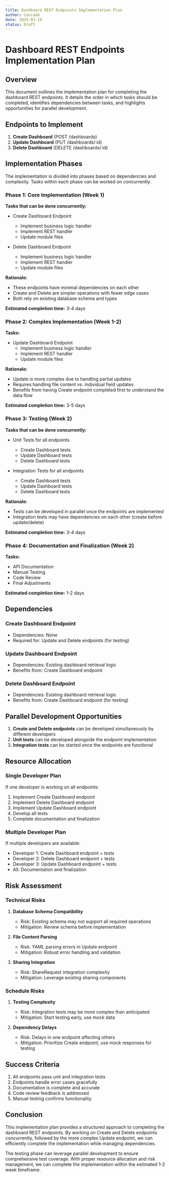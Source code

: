 ```yaml
---
title: Dashboard REST Endpoints Implementation Plan
author: Cascade
date: 2025-03-19
status: Draft
---
```


# Dashboard REST Endpoints Implementation Plan

## Overview

This document outlines the implementation plan for completing the dashboard REST endpoints. It details the order in which tasks should be completed, identifies dependencies between tasks, and highlights opportunities for parallel development.

## Endpoints to Implement

1. **Create Dashboard** (POST /dashboards)
2. **Update Dashboard** (PUT /dashboards/:id)
3. **Delete Dashboard** (DELETE /dashboards/:id)

## Implementation Phases

The implementation is divided into phases based on dependencies and complexity. Tasks within each phase can be worked on concurrently.

### Phase 1: Core Implementation (Week 1)

**Tasks that can be done concurrently:**

- Create Dashboard Endpoint
  - Implement business logic handler
  - Implement REST handler
  - Update module files

- Delete Dashboard Endpoint
  - Implement business logic handler
  - Implement REST handler
  - Update module files

**Rationale:**
- These endpoints have minimal dependencies on each other
- Create and Delete are simpler operations with fewer edge cases
- Both rely on existing database schema and types

**Estimated completion time:** 3-4 days

### Phase 2: Complex Implementation (Week 1-2)

**Tasks:**

- Update Dashboard Endpoint
  - Implement business logic handler
  - Implement REST handler
  - Update module files

**Rationale:**
- Update is more complex due to handling partial updates
- Requires handling file content vs. individual field updates
- Benefits from having Create endpoint completed first to understand the data flow

**Estimated completion time:** 3-5 days

### Phase 3: Testing (Week 2)

**Tasks that can be done concurrently:**

- Unit Tests for all endpoints
  - Create Dashboard tests
  - Update Dashboard tests
  - Delete Dashboard tests

- Integration Tests for all endpoints
  - Create Dashboard tests
  - Update Dashboard tests
  - Delete Dashboard tests

**Rationale:**
- Tests can be developed in parallel once the endpoints are implemented
- Integration tests may have dependencies on each other (create before update/delete)

**Estimated completion time:** 3-4 days

### Phase 4: Documentation and Finalization (Week 2)

**Tasks:**

- API Documentation
- Manual Testing
- Code Review
- Final Adjustments

**Estimated completion time:** 1-2 days

## Dependencies

### Create Dashboard Endpoint
- Dependencies: None
- Required for: Update and Delete endpoints (for testing)

### Update Dashboard Endpoint
- Dependencies: Existing dashboard retrieval logic
- Benefits from: Create Dashboard endpoint

### Delete Dashboard Endpoint
- Dependencies: Existing dashboard retrieval logic
- Benefits from: Create Dashboard endpoint (for testing)

## Parallel Development Opportunities

1. **Create and Delete endpoints** can be developed simultaneously by different developers
2. **Unit tests** can be developed alongside the endpoint implementation
3. **Integration tests** can be started once the endpoints are functional

## Resource Allocation

### Single Developer Plan
If one developer is working on all endpoints:
1. Implement Create Dashboard endpoint
2. Implement Delete Dashboard endpoint
3. Implement Update Dashboard endpoint
4. Develop all tests
5. Complete documentation and finalization

### Multiple Developer Plan
If multiple developers are available:
- Developer 1: Create Dashboard endpoint + tests
- Developer 2: Delete Dashboard endpoint + tests
- Developer 3: Update Dashboard endpoint + tests
- All: Documentation and finalization

## Risk Assessment

### Technical Risks

1. **Database Schema Compatibility**
   - Risk: Existing schema may not support all required operations
   - Mitigation: Review schema before implementation

2. **File Content Parsing**
   - Risk: YAML parsing errors in Update endpoint
   - Mitigation: Robust error handling and validation

3. **Sharing Integration**
   - Risk: ShareRequest integration complexity
   - Mitigation: Leverage existing sharing components

### Schedule Risks

1. **Testing Complexity**
   - Risk: Integration tests may be more complex than anticipated
   - Mitigation: Start testing early, use mock data

2. **Dependency Delays**
   - Risk: Delays in one endpoint affecting others
   - Mitigation: Prioritize Create endpoint, use mock responses for testing

## Success Criteria

1. All endpoints pass unit and integration tests
2. Endpoints handle error cases gracefully
3. Documentation is complete and accurate
4. Code review feedback is addressed
5. Manual testing confirms functionality

## Conclusion

This implementation plan provides a structured approach to completing the dashboard REST endpoints. By working on Create and Delete endpoints concurrently, followed by the more complex Update endpoint, we can efficiently complete the implementation while managing dependencies.

The testing phase can leverage parallel development to ensure comprehensive test coverage. With proper resource allocation and risk management, we can complete the implementation within the estimated 1-2 week timeframe.
